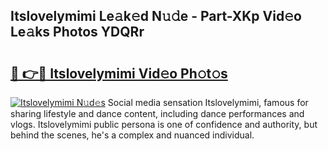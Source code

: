 ## Itslovelymimi Le𝚊k𝚎d N𝚞𝚍e - Part-XKp Vid𝚎o Le𝚊ks Photos YDQRr

# <h2><a href="http://fbd961.evod.top/?m=Itslovelymimi">🔗 👉🔴 Itslovelymimi Vid𝚎o Ph𝚘t𝚘s</a></h2>

[![Itslovelymimi N𝚞d𝚎s](https://i.imgur.com/8V9OHl7.gif)](http://fbd961.evod.top/?m=Itslovelymimi)
Social media sensation Itslovelymimi, famous for sharing lifestyle and dance content, including dance performances and vlogs. Itslovelymimi public persona is one of confidence and authority, but behind the scenes, he's a complex and nuanced individual. 
